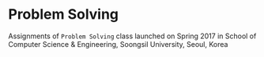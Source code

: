 # Problem Solving
Assignments of `Problem Solving` class launched on Spring 2017 in School of Computer Science &amp; Engineering, Soongsil University, Seoul, Korea
